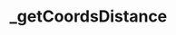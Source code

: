 # _getCoordsDistance

<ContainerBox title="介绍">
<template #desc>
计算两点距离
</template>
</ContainerBox>

<ContainerBox title="基础用法" noGap>
<CodeBox>
<template #codes>

```ts
/** @description 计算两点距离
 * @param coord1 起点坐标
 * @param coord2 终点坐标
 */
export const _getCoordsDistance = (
  coord1: { x: number; y: number },
  coord2: { x: number; y: number },
) => {
  // 计算两个坐标之间的水平和垂直距离
  const deltaX = coord2.x - coord1.x;
  const deltaY = coord2.y - coord1.y;

  // 使用勾股定理计算两点之间的距离
  const distance = Math.sqrt(deltaX * deltaX + deltaY * deltaY);

  return distance;
};
```
</template>
</CodeBox>
</ContainerBox>